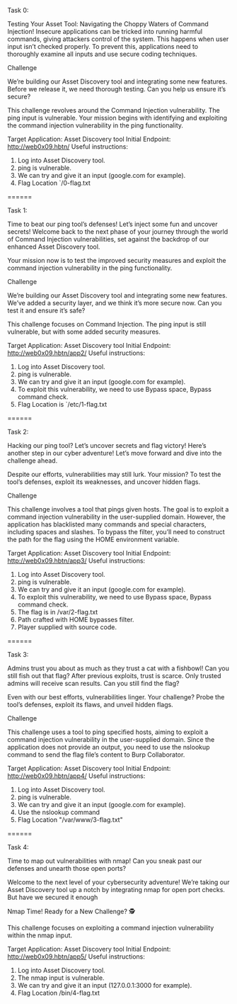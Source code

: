 Task 0:

Testing Your Asset Tool: Navigating the Choppy Waters of Command Injection!
Insecure applications can be tricked into running harmful commands, giving attackers control of the system. This happens when user input isn’t checked properly. To prevent this, applications need to thoroughly examine all inputs and use secure coding techniques.

Challenge

We’re building our Asset Discovery tool and integrating some new features. Before we release it, we need thorough testing. Can you help us ensure it’s secure?

This challenge revolves around the Command Injection vulnerability. The ping input is vulnerable. Your mission begins with identifying and exploiting the command injection vulnerability in the ping functionality.

Target Application: Asset Discovery tool
Initial Endpoint: http://web0x09.hbtn/
Useful instructions:
1. Log into Asset Discovery tool.
2. ping is vulnerable.
3. We can try and give it an input (google.com for example).
4. Flag Location `/0-flag.txt

======

Task 1:

Time to beat our ping tool’s defenses! Let’s inject some fun and uncover secrets!
Welcome back to the next phase of your journey through the world of Command Injection vulnerabilities, set against the backdrop of our enhanced Asset Discovery tool.

Your mission now is to test the improved security measures and exploit the command injection vulnerability in the ping functionality.

Challenge

We’re building our Asset Discovery tool and integrating some new features. We’ve added a security layer, and we think it’s more secure now. Can you test it and ensure it’s safe?

This challenge focuses on Command Injection. The ping input is still vulnerable, but with some added security measures.

Target Application: Asset Discovery tool
Initial Endpoint: http://web0x09.hbtn/app2/
Useful instructions:
1. Log into Asset Discovery tool.
2. ping is vulnerable.
3. We can try and give it an input (google.com for example).
4. To exploit this vulnerability, we need to use Bypass space, Bypass command check.
5. Flag Location is `/etc/1-flag.txt

======

Task 2:

Hacking our ping tool? Let’s uncover secrets and flag victory!
Here’s another step in our cyber adventure! Let’s move forward and dive into the challenge ahead.

Despite our efforts, vulnerabilities may still lurk. Your mission? To test the tool’s defenses, exploit its weaknesses, and uncover hidden flags.

Challenge

This challenge involves a tool that pings given hosts. The goal is to exploit a command injection vulnerability in the user-supplied domain. However, the application has blacklisted many commands and special characters, including spaces and slashes. To bypass the filter, you’ll need to construct the path for the flag using the HOME environment variable.

Target Application: Asset Discovery tool
Initial Endpoint: http://web0x09.hbtn/app3/
Useful instructions:
1. Log into Asset Discovery tool.
2. ping is vulnerable.
3. We can try and give it an input (google.com for example).
4. To exploit this vulnerability, we need to use Bypass space, Bypass command check.
5. The flag is in /var/2-flag.txt
6. Path crafted with HOME bypasses filter.
7. Player supplied with source code.

======

Task 3:

Admins trust you about as much as they trust a cat with a fishbowl! Can you still fish out that flag?
After previous exploits, trust is scarce. Only trusted admins will receive scan results. Can you still find the flag?

Even with our best efforts, vulnerabilities linger. Your challenge? Probe the tool’s defenses, exploit its flaws, and unveil hidden flags.

Challenge

This challenge uses a tool to ping specified hosts, aiming to exploit a command injection vulnerability in the user-supplied domain. Since the application does not provide an output, you need to use the nslookup command to send the flag file’s content to Burp Collaborator.

Target Application: Asset Discovery tool
Initial Endpoint: http://web0x09.hbtn/app4/
Useful instructions:
1. Log into Asset Discovery tool.
2. ping is vulnerable.
3. We can try and give it an input (google.com for example).
4. Use the nslookup command 
5. Flag Location "/var/www/3-flag.txt"

======

Task 4:

Time to map out vulnerabilities with nmap! Can you sneak past our defenses and unearth those open
ports?

Welcome to the next level of your cybersecurity adventure! We’re taking our Asset Discovery tool up a notch by integrating nmap for open port checks. But have we secured it enough

Nmap Time! Ready for a New Challenge? 🕵️‍

This challenge focuses on exploiting a command injection vulnerability within the nmap input.

Target Application: Asset Discovery tool
Initial Endpoint: http://web0x09.hbtn/app5/
Useful instructions:
1. Log into Asset Discovery tool.
2. The nmap input is vulnerable.
3. We can try and give it an input (127.0.0.1:3000 for example).
4. Flag Location /bin/4-flag.txt
